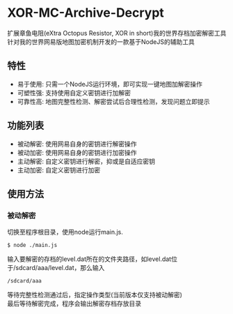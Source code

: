 # XOR-MC-Archive-Decrypt
扩展章鱼电阻(eXtra Octopus Resistor, XOR in short)我的世界存档加密解密工具  
针对我的世界网易版地图加密机制开发的一款基于NodeJS的辅助工具
## 特性
+ 易于使用: 只需一个NodeJS运行环境，即可实现一键地图加解密操作
+ 可塑性强: 支持使用自定义密钥进行加解密
+ 可靠性高: 地图完整性检测、解密尝试后合理性检测，发现问题立即提示

## 功能列表
- 被动解密: 使用网易自身的密钥进行解密操作
- 被动加密: 使用网易自身的密钥进行加密操作
- 主动解密: 自定义密钥进行解密，抑或是自适应密钥
- 主动加密: 自定义密钥进行加密

## 使用方法
### 被动解密
切换至程序根目录，使用node运行main.js.  
```
$ node ./main.js
```
输入要解密的存档的level.dat所在的文件夹路径，如level.dat位于/sdcard/aaa/level.dat，那么输入  
```
/sdcard/aaa
```
等待完整性检测通过后，指定操作类型(当前版本仅支持被动解密)  
最后等待解密完成，程序会输出解密存档存放目录
